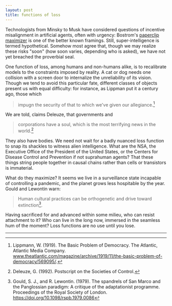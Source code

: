 ```yaml
---
layout: post
title: functions of loss
---
```


Technologists from Minsky to Musk have considered questions of incentive misalignment in artificial agents, often with urgency: Bostrom's [paperclip maximizer](https://nickbostrom.com/ethics/ai.html) is one of the better known framings. Still, super-intelligence is termed hypothetical. Somehow most agree that, though we may realize these risks "soon" (how soon varies, depending who is asked), we have not yet breached the proverbial seal.

One function of loss, among humans and non-humans alike, is to recalibrate models to the constraints imposed by reality. A cat or dog needs one collision with a screen door to internalize the unreliability of its vision. Though we tend to avoid this particular fate, different classes of objects present us with equal difficulty: for instance, as Lippman put it a century ago, those which

> impugn the security of that to which we've given our allegiance.[^1]

We are told, claims Deleuze, that governments and

> corporations have a soul, which is the most terrifying news in the world.[^2]

They also have bodies. We need not wait for a badly nuanced loss function to snap its shackles to witness alien intelligence. What are the NSA, the Executive Office of the President of the United States, or the Centers for Disease Control and Prevention if not suprahuman agents? That these things string people together in causal chains rather than cells or transistors is immaterial.

What do they maximize? It seems we live in a surveillance state incapable of controlling a pandemic, and the planet grows less hospitable by the year. Gould and Lewontin warn:

> Human cultural practices can be orthogenetic and drive toward extinction[^3].

Having sacrificed for and advanced within some milieu, who can resist attachment to it? Who can live in the long now, immersed in the seamless hum of the moment? Loss functions are no use until you lose.

---

[^1]: Lippmann, W. (1919). The Basic Problem of Democracy. The Atlantic, Atlantic Media Company. <a href="www.theatlantic.com/magazine/archive/1919/11/the-basic-problem-of-democracy/569095/">www.theatlantic.com/magazine/archive/1919/11/the-basic-problem-of-democracy/569095/</a>. 

[^2]: Deleuze, G. (1992). Postscript on the Societies of Control.

[^3]: Gould, S. J., and R. Lewontin. (1979). The spandrels of San Marco and the Panglossian paradigm: A critique of the adaptationist programme. Proceedings of the Royal Society of London. <a href="https://doi.org/10.1098/rspb.1979.0086">https://doi.org/10.1098/rspb.1979.0086</a>

